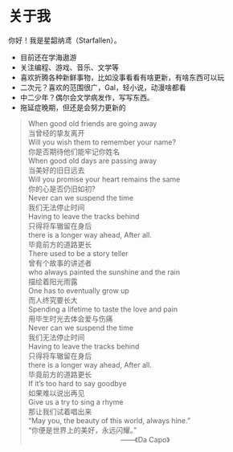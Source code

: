 # 关于我

你好！我是星韶纳鸢（Starfallen）。

- 目前还在学海遨游
- 关注编程、游戏、音乐、文学等
- 喜欢折腾各种新鲜事物，比如没事看看有啥更新，有啥东西可以玩
- 二次元？喜欢的范围很广，Gal，轻小说，动漫啥都看
- 中二少年？偶尔会文学病发作，写写东西。
- 拖延症晚期，但还是会努力更新的

>When good old friends are going away  
当曾经的挚友离开  
Will you wish them to remember your name?  
你是否期待他们能牢记你姓名  
When good old days are passing away  
当美好的旧日远去  
Will you promise your heart remains the same  
你的心是否仍旧如初?  
Never can we suspend the time  
我们无法停止时间  
Having to leave the tracks behind   
只得将车辙留在身后  
there is a longer way ahead, After all.  
毕竟前方的道路更长  
There used to be a story teller  
曾有个故事的讲述者  
who always painted the sunshine and the rain  
描绘着阳光雨露  
One has to eventually grow up  
而人终究要长大  
Spending a lifetime to taste the love and pain  
用毕生时光去体会爱与伤痛  
Never can we suspend the time  
我们无法停止时间  
Having to leave the tracks behind  
只得将车辙留在身后  
there is a longer way ahead, After all.  
毕竟前方的道路更长  
If it’s too hard to say goodbye  
如果难以说出再见  
Give us a try to sing a rhyme  
那让我们试着唱出来  
“May you, the beauty of this world, always hine.”  
“你便是世界上的美好，永远闪耀。”  
&emsp;&emsp;&emsp;&emsp;  &emsp;&emsp;&emsp;&emsp;  &emsp;&emsp;  &emsp;&emsp;   ——《Da Capo》
